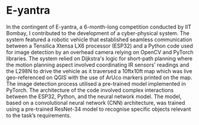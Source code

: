 # E-yantra
In the contingent of E-yantra, a 6-month-long competition conducted by IIT Bombay, I contributed to the development of a cyber-physical system. The system featured a robotic vehicle that established seamless communication between a Tensilica Xtensa LX6 processor (ESP32) and a Python code used for image detection by an overhead camera relying on OpenCV and PyTorch libraries. The system relied on Dijkstra's logic for short-path planning where the motion planning aspect involved coordinating IR sensors' readings and the L298N to drive the vehicle as it traversed a 10ftx10ft map which was live geo-referenced on QGIS with the use of ArUco markers printed on the map. The image detection process utilised a pre-trained model implemented in PyTorch. The architecture of the code involved complex interactions between the ESP32, Python, and the neural network model. The model, based on a convolutional neural network (CNN) architecture, was trained using a pre-trained ResNet-34 model to recognise specific objects relevant to the task’s requirements.
